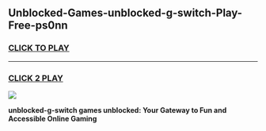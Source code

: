 
## Unblocked-Games-unblocked-g-switch-Play-Free-ps0nn
<h3>
<a href="https://premium76.site?title=unblocked-g-switch&ref=18A1">CLICK TO PLAY</a></h3>
<hr>

<h3>
<a href="https://premium76.site?title=unblocked-g-switch&ref=18A1">CLICK 2 PLAY</a>
  
</h3>

<a href="https://premium76.site?title=unblocked-g-switch&ref=18A1"><img src="https://clearcache.store/games.png"></a>


**unblocked-g-switch games unblocked: Your Gateway to Fun and Accessible Online Gaming**
